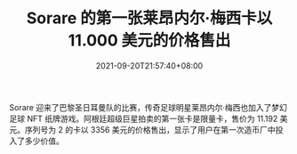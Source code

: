 ﻿---
title: "Sorare 的第一张莱昂内尔·梅西卡以 11.000 美元的价格售出"
date: 2021-09-20T21:57:40+08:00
lastmod: 2021-09-20T16:45:40+08:00
draft: false
authors: ["Laverna"]
description: "Sorare 迎来了巴黎圣日耳曼队的比赛，传奇足球明星莱昂内尔·梅西也加入了梦幻足球 NFT 纸牌游戏。阿根廷超级巨星拍卖的第一张卡是限量卡，售价为 11.192 美元。序列号为 2 的卡以 3356 美元的价格售出，显示了用户在第一次造币厂中投入了多少价值。"
featuredImage: "first-lionel-messi-card-in-sorare-sold-for-11-000.png"
tags: ["Virtual World","虚拟世界","Play to Earn"]
categories: ["news"]
news: ["虚拟世界"]
weight: 
lightgallery: true
pinned: false
recommend: false
recommend1: false
---

Sorare 迎来了巴黎圣日耳曼队的比赛，传奇足球明星莱昂内尔·梅西也加入了梦幻足球 NFT 纸牌游戏。阿根廷超级巨星拍卖的第一张卡是限量卡，售价为 11.192 美元。序列号为 2 的卡以 3356 美元的价格售出，显示了用户在第一次造币厂中投入了多少价值。

<!--more-->

